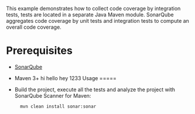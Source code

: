 This example demonstrates how to collect code coverage by integration tests, tests are located in a separate Java Maven module.
SonarQube aggregates code coverage by unit tests and integration tests to compute an overall code coverage.



Prerequisites
=============
* [SonarQube](http://www.sonarqube.org/downloads/) 
* Maven 3+ 
hi hello hey
1233
Usage
=====
* Build the project, execute all the tests and analyze the project with SonarQube Scanner for Maven:

        mvn clean install sonar:sonar
